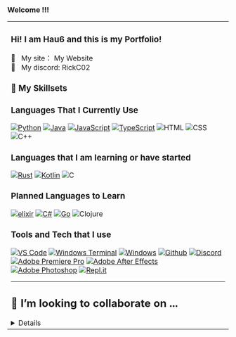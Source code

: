 ### Welcome !!!

<table>
  <tr>
    <td valign="center">
      <p>
        <h3>Hi! I am Hau6 and this is my Portfolio! </h3>
        🚀 &nbsp; My site：<a href:"https://www.hau6.top"> My Website </a>
        <br/>
        💞️ &nbsp; My discord: RickC02
        <br/>
 

### 🌱 My Skillsets 
<summary>

### Languages That I Currently Use

[![Python](https://img.shields.io/badge/-Python-141414?style=flat&logo=python)](https://www.python.org/)
[![Java](https://img.shields.io/badge/-Java-141414?style=flat&logo=openjdk)](https://adoptium.net/)
[![JavaScript](https://img.shields.io/badge/-JavaScript-141414?style=flat&logo=javascript)](https://www.javascript.com/)
[![TypeScript](https://img.shields.io/badge/-TypeScript-141414?style=flat&logo=typescript)](https://www.typescriptlang.org/)
![HTML](https://img.shields.io/badge/-HTML-141414?style=flat&logo=html5)
![CSS](https://img.shields.io/badge/-CSS-141414?style=flat&logo=css3)
![C++](https://img.shields.io/badge/-C++-141414?style=flat&logo=c%2B%2B)

### Languages that I am learning or have started

[![Rust](https://img.shields.io/badge/-Rust-141414?style=flat&logo=rust)](https://www.rust-lang.org/)
[![Kotlin](https://img.shields.io/badge/-Kotlin-141414?style=flat&logo=kotlin)](https://kotlinlang.org/)
![C](https://img.shields.io/badge/-C-141414?style=flat&logo=c)

### Planned Languages to Learn

[![elixir](https://img.shields.io/badge/-Elixir-141414?style=flat&logo=elixir)](https://elixir-lang.org/)
[![C#](https://img.shields.io/badge/-C%23-141414?style=flat&logo=csharp)](https://docs.microsoft.com/en-us/dotnet/csharp/)
[![Go](https://img.shields.io/badge/-Go-141414?style=flat&logo=go)](https://go.dev/)
![Clojure](https://img.shields.io/badge/-Clojure-141414?style=flat&logo=clojure)

### Tools and Tech that I use

[![VS Code](https://img.shields.io/badge/-Visual%20Studio%20Code-141414?style=flat&logo=visual-studio-code&logoColor=007ACC)](https://code.visualstudio.com/)
[![Windows Terminal](https://img.shields.io/badge/-Windows%20Terminal-141414?style=flat&logo=windows%20terminal)](https://github.com/microsoft/terminal)
[![Windows](https://img.shields.io/badge/-Windows-141414?style=flat&logo=windows)](https://www.microsoft.com/en-us/windows/)
[![Github](https://img.shields.io/badge/-Github-141414?style=flat&logo=github)](https://github.com)
[![Discord](https://img.shields.io/badge/-Discord-141414?style=flat&logo=discord)](https://discord.com)
[![Adobe Premiere Pro](https://img.shields.io/badge/-Adobe%20Premiere%20Pro-141414?style=flat&logo=adobepremierepro)]()
[![Adobe After Effects](https://img.shields.io/badge/-Adobe%20After%20Effects-141414?style=flat&logo=adobeaftereffects)]()
[![Adobe Photoshop](https://img.shields.io/badge/-Adobe%20Photoshop-141414?style=flat&logo=adobephotoshop)]()
[![Repl.it](https://img.shields.io/badge/-Repl.it-141414?style=flat&logo=replit)](https://replit.com/)

---


</summary>




## 👯 I’m looking to collaborate on ...
<summary>
<details>
MACHINE LEARNING STUFF
</details>
</summary>